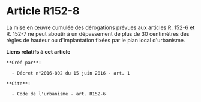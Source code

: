 # Article R152-8

La mise en œuvre cumulée des dérogations prévues aux articles R. 152-6 et R. 152-7 ne peut aboutir à un dépassement de plus
de 30 centimètres des règles de hauteur ou d'implantation fixées par le plan local d'urbanisme.

**Liens relatifs à cet article**

	**Créé par**:

	  - Décret n°2016-802 du 15 juin 2016 - art. 1

	**Cite**:

	  - Code de l'urbanisme - art. R152-6
